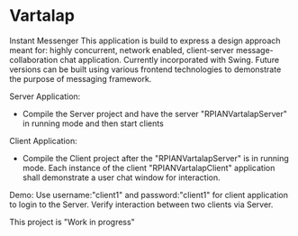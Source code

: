 Vartalap
========

Instant Messenger
This application is build to express a design approach meant for: highly concurrent, network enabled, client-server message-collaboration chat application. Currently incorporated with Swing. 
Future versions can be built using various frontend technologies to demonstrate the purpose of messaging framework.

Server Application: 
* Compile the Server project and have the server "RPIANVartalapServer" in running mode and then start clients

Client Application:
* Compile the Client project after the "RPIANVartalapServer" is in running mode. Each instance of the client "RPIANVartalapClient" application shall demonstrate a user chat window for interaction. 

Demo: Use username:"client1" and password:"client1" for client application to login to the Server. Verify interaction between two clients via Server. 

This project is "Work in progress"
